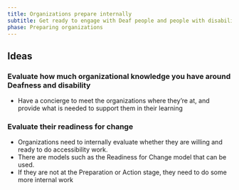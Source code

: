 ```yaml
---
title: Organizations prepare internally
subtitle: Get ready to engage with Deaf people and people with disabilities.
phase: Preparing organizations
---
```

## Ideas

### Evaluate how much organizational knowledge you have around Deafness and disability

* Have a concierge to meet the organizations where  they’re at, and provide what is needed to support them in their learning

### Evaluate their readiness for change

* Organizations need to internally evaluate whether they are willing and ready to do accessibility work.
* There are models such as the Readiness for Change model that can be used.
* If they are not at the Preparation or Action stage, they need to do some more internal work